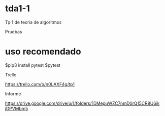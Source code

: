 # tda1-1
Tp 1 de teoria de algoritmos

Pruebas
# uso recomendado
$pip3 install pytest
$pytest

Trello

https://trello.com/b/n0LAXF4g/tp1

Informe

https://drive.google.com/drive/u/1/folders/1DMepuWZC7nmD0rQ15CR8U6ikjDPVMbm5
